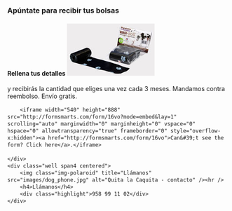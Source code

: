 ### Apúntate para recibir tus bolsas

<div class="row-fluid">
    <div class="span8">
        <h4>Rellena tus detalles <span class="pull-right"><a href="images/bolsas.jpg" rel="shadowbox"><img class="img-polaroid" title="Nunca de quedes sin bolsa de caca"  src="images/bolsas_small.jpg" alt="Quita la Caquita - bolsitas entregadas a tu casa" /></a></span></h4>
        <p>y recibirás la cantidad que eliges una vez cada 3 meses. Mandamos contra reembolso. <span class="">Envío gratis.</span></p>

        <iframe width="540" height="888" src="http://formsmarts.com/form/16vo?mode=embed&lay=1" scrolling="auto" marginwidth="0" marginheight="0" vspace="0" hspace="0" allowtransparency="true" frameborder="0" style="overflow-x:hidden"><a href="http://formsmarts.com/form/16vo">Can&#39;t see the form? Click here</a>.</iframe>

    </div>
    <div class="well span4 centered">
        <img class="img-polaroid" title="Llámanos"  src="images/dog_phone.jpg" alt="Quita la Caquita - contacto" /><hr />
        <h4>Llámanos</h4>
        <div class="highlight">958 99 11 02</div>
    </div>
</div>


[title: ¡Apúntate!]: /
